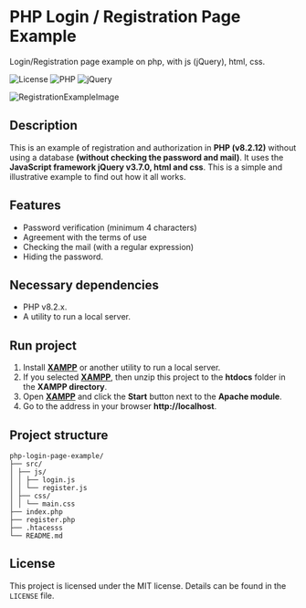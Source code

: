 # PHP Login / Registration Page Example
Login/Registration page example on php, with js (jQuery), html, css.

![License](https://img.shields.io/badge/License-MIT-green)
![PHP](https://img.shields.io/badge/PHP-8.2.12-blue)
![jQuery](https://img.shields.io/badge/jQuery-3.7.0-brightgreen)

![RegistrationExampleImage](https://i.imgur.com/sfJwJTX.png)

## Description

This is an example of registration and authorization in **PHP (v8.2.12)** without using a database **(without checking the password and mail)**. It uses the **JavaScript framework jQuery v3.7.0, html and css**. This is a simple and illustrative example to find out how it all works.

## Features

- Password verification (minimum 4 characters)
- Agreement with the terms of use
- Checking the mail (with a regular expression)
- Hiding the password.

## Necessary dependencies

- PHP v8.2.x.
- A utility to run a local server.

## Run project

1. Install [**XAMPP**](https://www.apachefriends.org/) or another utility to run a local server.
2. If you selected [**XAMPP**](https://www.apachefriends.org/), then unzip this project to the **htdocs** folder in the **XAMPP directory**.
3. Open [**XAMPP**](https://www.apachefriends.org/) and click the **Start** button next to the **Apache module**.
4. Go to the address in your browser **http://localhost**.

## Project structure

```
php-login-page-example/
├── src/
│ ├── js/
│ │ ├── login.js
│ │ └── register.js
│ ├── css/
│ │ └── main.css
├── index.php
├── register.php
├── .htacesss
└── README.md
```

## License

This project is licensed under the MIT license. Details can be found in the `LICENSE` file.